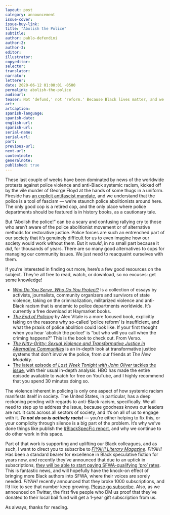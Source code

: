 ```yaml
---
layout: post
category: announcement
issue-cover:
issue-buy-link:
title: "Abolish the Police"
subtitle:
author: pablo-defendini
author-2:
author-3:
editor:
illustrator:
copyeditor:
selector:
translator:
narrator:
letterer:
date: 2020-06-12 01:00:01 -0500
permalink: abolish-the-police
audiourl:
teaser: Not 'defund,' not 'reform.' Because Black lives matter, and we will all be better off.
art:
artcaption:
spanish-language:
spanish-date:
english-url:
spanish-url:
serial-name:
serial-url:
part:
previous-url:
next-url:
contentnote:
generalnote:
published: true
---
```


These last couple of weeks have been dominated by news of the worldwide protests against police violence and anti-Black systemic racism, kicked off by the vile murder of George Floyd at the hands of some thugs in a uniform. Fireside has [an explicit antifascist mandate](https://firesidefiction.com/values), and we understand that the police is a tool of fascism — we’re staunch police abolitionists around here. The only good cop is a retired cop, and the only place where police departments should be featured is in history books, as a cautionary tale.

But “Abolish the police!” can be a scary and confusing rallying cry to those who aren’t aware of the police abolitionist movement or of alternative methods for restorative justice. Police forces are such an entrenched part of our society that it’s genuinely difficult for us to even imagine how our society would work without them. But it _would_, in no small part because it _did_, for thousands of years. There are so many good alternatives to cops for managing our community issues. We just need to reacquaint ourselves with them.

If you’re interested in finding out more, here’s a few good resources on the subject. They’re all free to read, watch, or download, so no excuses: get some knowledge!

- [_Who Do You Serve, Who Do You Protect?_](https://www.haymarketbooks.org/books/941-who-do-you-serve-who-do-you-protect) Is a collection of essays by activists, journalists, community organizers and survivors of state violence, taking on the criminalization, militarized violence and anti-Black racism that is endemic to police departments worldwide. It’s currently a free download at Haymarket books.
- [_The End of Policing_](https://www.versobooks.com/books/2817-the-end-of-policing) by Alex Vitale is a more focused book, explicitly taking on the reasons why so-called ‘police reform’ is insufficient, and what the praxis of police abolition could look like. If your first thought when you hear ‘abolish the police!’ is “but who will you call when the criming happens?” This is the book to check out. From Verso.
- [_The Nitty-Gritty: Sexual Violence and Transformative Justice in Alternative Communities_](http://thenewmodality.com/the-nitty-gritty-how-the-transformative-justice-systems-of-bipoc-and-activist-communities-are-influencing-the-counterculture/) is an in-depth look at transformative justice systems that don't involve the police, from our friends at _The New Modality_.
- [The latest episode of _Last Week Tonight with John Oliver_ tackles the issue](https://www.youtube.com/watch?v=Wf4cea5oObY&feature=emb_title), with their usual in-depth analysis. HBO has made the entire episode available to watch for free on YouTube, and I highly recommend that you spend 30 minutes doing so.

The violence inherent in policing is only one aspect of how systemic racism manifests itself in society. The United States, in particular, has a deep reckoning pending with regards to anti-Black racism, specifically. We all need to step up to address the issue, because goodness knows our leaders are not. It cuts across all sectors of society, and it’s on all of us to engage with it. **_To not do so is actively racist_** — you’re either helping to fix this, or your complicity through silence is a big part of the problem. It’s why we’ve done things like publish the [#BlackSpecFic report](https://firesidefiction.com/blackspecfic), and why we continue to do other work in this space.

Part of that work is supporting and uplifting our Black colleagues, and as such, I want to direct you to subscribe to _[FIYAH! Literary Magazine](https://www.fiyahlitmag.com)_. _FIYAH!_ Has been a standard bearer for excellence in Black speculative fiction for years now, and recently they’ve announced that due to an uptick in subscriptions, [they will be able to start paying SFWA-qualifying ‘pro’ rates](https://twitter.com/fiyahlitmag/status/1269983899515527168). This is fantastic news, and will hopefully have the knock-on effect of bringing more Black authors into SFWA, where their voices are sorely needed. _FIYAH!_ recently announced that they broke 1000 subscriptions, and I’d like to see that number keep growing. [Please go subscribe](https://www.fiyahlitmag.com/product-category/subscription/). Also, as we announced on Twitter, the first five people who DM us proof that they’ve donated to their local bail fund will get a 1-year gift subscription from us.

As always, thanks for reading.
